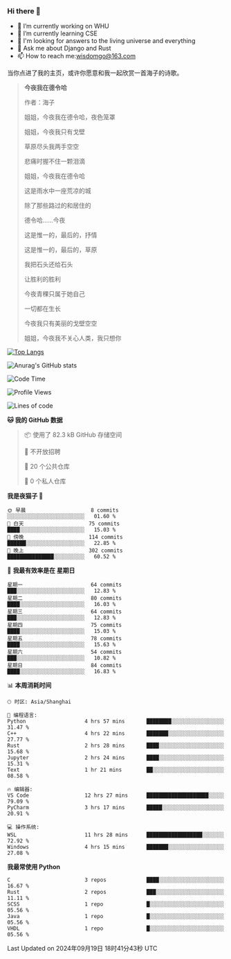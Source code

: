 ### Hi there 👋



- 🔭 I’m currently working on WHU
- 🌱 I’m currently learning CSE
- 🤔 I'm looking for answers to the living universe and everything
- 💬 Ask me about Django and Rust
- 📫 How to reach me:wisdomgo@163.com

当你点进了我的主页，或许你愿意和我一起欣赏一首海子的诗歌。

>**今夜我在德令哈**
>
>作者：海子
>
>姐姐，今夜我在德令哈，夜色笼罩
>
>姐姐，今夜我只有戈壁
>
>草原尽头我两手空空
>
>悲痛时握不住一颗泪滴
>
>姐姐，今夜我在德令哈
>
>这是雨水中一座荒凉的城
>
>除了那些路过的和居住的
>
>德令哈......今夜
>
>这是惟一的，最后的，抒情
>
>这是惟一的，最后的，草原
>
>我把石头还给石头
>
>让胜利的胜利
>
>今夜青稞只属于她自己
>
>一切都在生长
>
>今夜我只有美丽的戈壁空空
>
>姐姐，今夜我不关心人类，我只想你



[![Top Langs](https://github-readme-stats.vercel.app/api/top-langs/?username=wisdomgo&theme=onedark)](https://github.com/anuraghazra/github-readme-stats)

![Anurag's GitHub stats](https://github-readme-stats.vercel.app/api?username=wisdomgo&hide=contribs,stars&theme=synthwave)

<!--START_SECTION:waka-->
![Code Time](http://img.shields.io/badge/Code%20Time-233%20hrs%2027%20mins-blue)

![Profile Views](http://img.shields.io/badge/%E4%B8%AA%E4%BA%BA%E8%B5%84%E6%96%99%E8%A7%82%E7%9C%8B%E6%AC%A1%E6%95%B0-2-blue)

![Lines of code](https://img.shields.io/badge/%E4%BB%8E%E3%80%8CHello%20World%E3%80%8D%E8%B5%B7%E6%88%91%E5%B7%B2%E7%BB%8F%E5%86%99%E4%BA%86-641.5%20thousand%20%E8%A1%8C%E4%BB%A3%E7%A0%81-blue)

**🐱 我的 GitHub 数据** 

> 📦  使用了 82.3 kB GitHub 存储空间 
 > 
> 🚫 不开放招聘
 > 
> 📜 20 个公共仓库 
 > 
> 🔑 0 个私人仓库 
 > 
**我是夜猫子 🦉** 

```text
🌞 早晨                     8 commits           ░░░░░░░░░░░░░░░░░░░░░░░░░   01.60 % 
🌆 白天                     75 commits          ████░░░░░░░░░░░░░░░░░░░░░   15.03 % 
🌃 傍晚                     114 commits         ██████░░░░░░░░░░░░░░░░░░░   22.85 % 
🌙 晚上                     302 commits         ███████████████░░░░░░░░░░   60.52 % 
```
📅 **我最有效率是在 星期日** 

```text
星期一                      64 commits          ███░░░░░░░░░░░░░░░░░░░░░░   12.83 % 
星期二                      80 commits          ████░░░░░░░░░░░░░░░░░░░░░   16.03 % 
星期三                      64 commits          ███░░░░░░░░░░░░░░░░░░░░░░   12.83 % 
星期四                      75 commits          ████░░░░░░░░░░░░░░░░░░░░░   15.03 % 
星期五                      78 commits          ████░░░░░░░░░░░░░░░░░░░░░   15.63 % 
星期六                      54 commits          ███░░░░░░░░░░░░░░░░░░░░░░   10.82 % 
星期日                      84 commits          ████░░░░░░░░░░░░░░░░░░░░░   16.83 % 
```


📊 **本周消耗时间** 

```text
🕑︎ 时区: Asia/Shanghai

💬 编程语言: 
Python                   4 hrs 57 mins       ████████░░░░░░░░░░░░░░░░░   31.47 % 
C++                      4 hrs 22 mins       ███████░░░░░░░░░░░░░░░░░░   27.77 % 
Rust                     2 hrs 28 mins       ████░░░░░░░░░░░░░░░░░░░░░   15.68 % 
Jupyter                  2 hrs 24 mins       ████░░░░░░░░░░░░░░░░░░░░░   15.31 % 
Text                     1 hr 21 mins        ██░░░░░░░░░░░░░░░░░░░░░░░   08.58 % 

🔥 编辑器: 
VS Code                  12 hrs 27 mins      ████████████████████░░░░░   79.09 % 
PyCharm                  3 hrs 17 mins       █████░░░░░░░░░░░░░░░░░░░░   20.91 % 

💻 操作系统: 
WSL                      11 hrs 28 mins      ██████████████████░░░░░░░   72.92 % 
Windows                  4 hrs 15 mins       ███████░░░░░░░░░░░░░░░░░░   27.08 % 
```

**我最常使用 Python** 

```text
C                        3 repos             ████░░░░░░░░░░░░░░░░░░░░░   16.67 % 
Rust                     2 repos             ███░░░░░░░░░░░░░░░░░░░░░░   11.11 % 
SCSS                     1 repo              █░░░░░░░░░░░░░░░░░░░░░░░░   05.56 % 
Java                     1 repo              █░░░░░░░░░░░░░░░░░░░░░░░░   05.56 % 
VHDL                     1 repo              █░░░░░░░░░░░░░░░░░░░░░░░░   05.56 % 
```




 Last Updated on 2024年09月19日 18时41分43秒 UTC
<!--END_SECTION:waka-->
